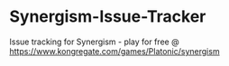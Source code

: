 # Synergism-Issue-Tracker
Issue tracking for Synergism - play for free @ https://www.kongregate.com/games/Platonic/synergism
